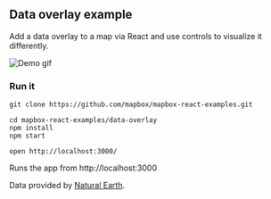 Data overlay example
---

Add a data overlay to a map via React and use controls to visualize it differently.

![Demo gif](https://i.imgur.com/FiqNRfZ.gif)

### Run it

    git clone https://github.com/mapbox/mapbox-react-examples.git

    cd mapbox-react-examples/data-overlay
    npm install
    npm start

    open http://localhost:3000/

Runs the app from http://localhost:3000

Data provided by [Natural Earth](http://www.naturalearthdata.com/).

